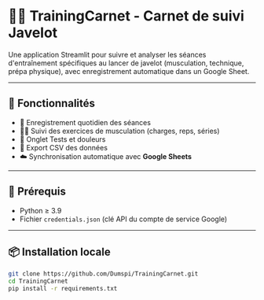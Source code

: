 # 🏋️‍♂️ TrainingCarnet - Carnet de suivi Javelot

Une application Streamlit pour suivre et analyser les séances d'entraînement spécifiques au lancer de javelot (musculation, technique, prépa physique), avec enregistrement automatique dans un Google Sheet.

---

## 🚀 Fonctionnalités

- 📝 Enregistrement quotidien des séances
- 🏋️‍♀️ Suivi des exercices de musculation (charges, reps, séries)
- 🧪 Onglet Tests et douleurs
- 💾 Export CSV des données
- ☁️ Synchronisation automatique avec **Google Sheets**

---

## 🧰 Prérequis

- Python ≥ 3.9
- Fichier `credentials.json` (clé API du compte de service Google)

---

## 📦 Installation locale

```bash
git clone https://github.com/Dumspi/TrainingCarnet.git
cd TrainingCarnet
pip install -r requirements.txt
